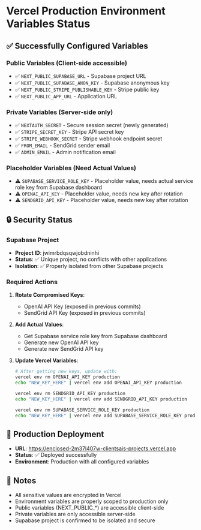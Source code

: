 # Vercel Production Environment Variables Status

## ✅ Successfully Configured Variables

### Public Variables (Client-side accessible)
- ✅ `NEXT_PUBLIC_SUPABASE_URL` - Supabase project URL
- ✅ `NEXT_PUBLIC_SUPABASE_ANON_KEY` - Supabase anonymous key
- ✅ `NEXT_PUBLIC_STRIPE_PUBLISHABLE_KEY` - Stripe public key
- ✅ `NEXT_PUBLIC_APP_URL` - Application URL

### Private Variables (Server-side only)
- ✅ `NEXTAUTH_SECRET` - Secure session secret (newly generated)
- ✅ `STRIPE_SECRET_KEY` - Stripe API secret key
- ✅ `STRIPE_WEBHOOK_SECRET` - Stripe webhook endpoint secret
- ✅ `FROM_EMAIL` - SendGrid sender email
- ✅ `ADMIN_EMAIL` - Admin notification email

### Placeholder Variables (Need Actual Values)
- ⚠️ `SUPABASE_SERVICE_ROLE_KEY` - Placeholder value, needs actual service role key from Supabase dashboard
- ⚠️ `OPENAI_API_KEY` - Placeholder value, needs new key after rotation
- ⚠️ `SENDGRID_API_KEY` - Placeholder value, needs new key after rotation

## 🔒 Security Status

### Supabase Project
- **Project ID**: jwimrbdqsqwjobdninhi
- **Status**: ✅ Unique project, no conflicts with other applications
- **Isolation**: ✅ Properly isolated from other Supabase projects

### Required Actions
1. **Rotate Compromised Keys**:
   - OpenAI API Key (exposed in previous commits)
   - SendGrid API Key (exposed in previous commits)

2. **Add Actual Values**:
   - Get Supabase service role key from Supabase dashboard
   - Generate new OpenAI API key
   - Generate new SendGrid API key

3. **Update Vercel Variables**:
   ```bash
   # After getting new keys, update with:
   vercel env rm OPENAI_API_KEY production
   echo "NEW_KEY_HERE" | vercel env add OPENAI_API_KEY production

   vercel env rm SENDGRID_API_KEY production
   echo "NEW_KEY_HERE" | vercel env add SENDGRID_API_KEY production

   vercel env rm SUPABASE_SERVICE_ROLE_KEY production
   echo "NEW_KEY_HERE" | vercel env add SUPABASE_SERVICE_ROLE_KEY production
   ```

## 🚀 Production Deployment
- **URL**: https://enclosed-2m37l407w-clientsais-projects.vercel.app
- **Status**: ✅ Deployed successfully
- **Environment**: Production with all configured variables

## 📝 Notes
- All sensitive values are encrypted in Vercel
- Environment variables are properly scoped to production only
- Public variables (NEXT_PUBLIC_*) are accessible client-side
- Private variables are only accessible server-side
- Supabase project is confirmed to be isolated and secure